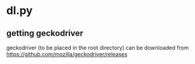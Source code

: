 # dl.py

## getting geckodriver
geckodriver  (to be placed in the root directory)
can be downloaded from
https://github.com/mozilla/geckodriver/releases
